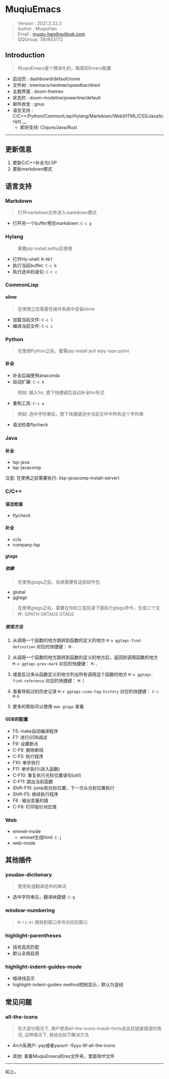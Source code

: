 # MuqiuEmacs
> Version : 2021.2.22.3  
> Author : MuqiuHan  
> Email : muqiu-han@outlook.com  
> QQGroup: 780653172  

## Introduction
> MuqiuEmacs是个模块化的，精简的Emacs配置

+ 启动页 : dashboard/default/none  
+ 文件树 : treemacs/neotree/speedbar/dired  
+ 主题界面 : doom-themes  
+ 状态栏 : doom-modeline/powerline/default  
+ 邮件收发 : gnus  
+ 语言支持 : C/C++/Python/CommonLisp/Hylang/Markdown/Web(HTML/CSS/JavaScript) __
  + 即将支持: Clojure/Java/Rust

---

## 更新信息
1. 更新C/C++补全为LSP
2. 更新markdown模式

## 语言支持

### Markdown
> 打开markdown文件进入markdown模式
+ 打开另一个buffer预览markdown: ```C-c p```

### Hylang
> 需要pip install jedhy后使用
+ 打开Hy-shell: ```M-RET```
+ 执行当前buffer: ```C-c b```
+ 执行选中的语句: ```C-r c```


### CommonLisp
#### slime
> 在使用之前需要在操作系统中安装slime

+ 加载当前文件: ```C-c l```
+ 编译当前文件: ```C-c c```

### Python
> 在使用Python之前，要需pip install jedi elpy rope pylint

#### 补全
+ 补全后端使用anaconda
+ 自动扩展: ```C-c k```
> 例如: 输入for, 摁下快捷键后自动补全for形式

+ 重构工具: ```C-c o``` 
> 例如: 选中字符串后，摁下快捷键选中当前文件中所有这个字符串

+ 语法检查flycheck

### Java
#### 补全
+ lsp-java
+ lsp-javacomp

注意: 在使用之前需要执行: (lsp-javacomp-install-server)

### C/C++

#### 语法检查
+ flycheck

#### 补全
+ ccls
+ company-lsp

#### gtags
##### 依赖
> 在使用gtags之前，系统需要有这些软件包
+ global
+ ggtags

> 在使用gtags之前，需要在你的工程目录下面执行gtags命令，生成三个文件: GPATH GRTAGS GTAGS

##### 使用方法
1. 从调用一个函数的地方跳转到函数的定义的地方
   ```M-x ggtags-find-definition```
   对应的快捷键： ```M-```

2. 从调用一个函数的地方跳转到函数的定义的地方后，返回到调用函数的地方
	```M-x ggtags-prev-mark```
	对应的快捷键： ```M-,```

3. 或是反过来从函数定义的地方列出所有调用这个函数的地方
   ```M-x ggtags-find-reference```
   对应的快捷键： ```M-]```

4. 查看导航过的历史记录
   ```M-x ggtags-view-tag-history```
   对应的快捷键： ```C-c M-h```

5. 更多的帮助可以使用 ```man gtags``` 查看


#### GDB的配置
+ F5: make自动编译程序
+ F7: 进行GDB调试
+ F9: 设置断点
+ C-F9: 删除断线
+ C-F5: 执行程序
+ F10: 单步执行
+ F11: 单步执行(进入函数)
+ C-F10: 重复执行光标位置语句(util)
+ C-F11: 跳出当前函数
+ Shift-F10: jump到光标位置，下一次从光标位置执行
+ Shift-F5: 继续执行程序
+ F8 : 输出变量的值
+ C-F8: 打印指针对应值

### Web
+ emmet-mode
  + emmet生成html: ```C-j```
+ web-mode

## 其他插件
### youdao-dictionary
> 使用有道翻译选中的单词
+ 选中字符串后，翻译快捷键: ```C-q```

### window-numbering
> ```M-(1~9)``` 跳转到窗口序号对应的窗口

### highlight-parentheses
+ 括号高亮匹配
+ 默认全局启用

### highlight-indent-guides-mode
+ 缩进线显示
+ highlight-indent-guides-method控制显示，默认为竖线


## 常见问题
### all-the-icons
> 在大部分情况下, 用户使用all-the-icons-install-fonts会出现链接错误的情况, 这种情况下, 我给出如下解决方法

+ Arch系用户: 
  yay或者yaourt -Syyu ttf-all-the-icons
  
+ 其他:
  查看MuqiuEmacs的res文件夹，里面有ttf文件
  
----
如上。

